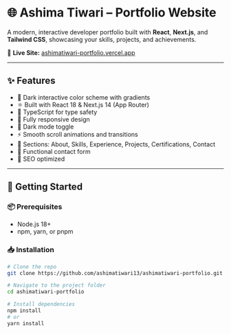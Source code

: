# 🌐 Ashima Tiwari – Portfolio Website

A modern, interactive developer portfolio built with **React**, **Next.js**, and **Tailwind CSS**, showcasing your skills, projects, and achievements.

🔗 **Live Site:** [ashimatiwari-portfolio.vercel.app](https://ashimatiwari-portfolio.vercel.app)

---

## ✨ Features

- 🎨 Dark interactive color scheme with gradients
- ⚛️ Built with React 18 & Next.js 14 (App Router)
- 🔐 TypeScript for type safety
- 📱 Fully responsive design
- 🌙 Dark mode toggle
- ⚡ Smooth scroll animations and transitions
- 💼 Sections: About, Skills, Experience, Projects, Certifications, Contact
- 📧 Functional contact form
- 🎯 SEO optimized

---

## 🚀 Getting Started

### 📦 Prerequisites

- Node.js 18+
- npm, yarn, or pnpm

### 📥 Installation

```bash
# Clone the repo
git clone https://github.com/ashimatiwari13/ashimatiwari-portfolio.git

# Navigate to the project folder
cd ashimatiwari-portfolio

# Install dependencies
npm install
# or
yarn install
